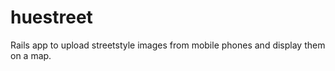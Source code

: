 huestreet
=========

Rails app to upload streetstyle images from mobile phones and display them on a map.
